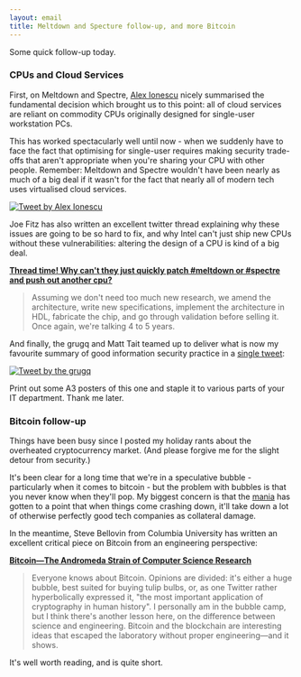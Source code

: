 ```yaml
---
layout: email
title: Meltdown and Specture follow-up, and more Bitcoin
---
```


Some quick follow-up today. 

### CPUs and Cloud Services

First, on Meltdown and Spectre, [Alex Ionescu](https://twitter.com/aionescu/status/949028481056190464) nicely summarised the fundamental decision which brought us to this point: all of cloud services are reliant on commodity CPUs originally designed for single-user workstation PCs.

This has worked spectacularly well until now - when we suddenly have to face the fact that optimising for single-user requires making security trade-offs that aren't appropriate when you're sharing your CPU with other people. Remember: Meltdown and Spectre wouldn't have been nearly as much of a big deal if it wasn't for the fact that nearly all of modern tech uses virtualised cloud services.

<a href="https://twitter.com/aionescu/status/949028481056190464"><img src="https://markeldo.com/images/ionescu-multi-tenant-computing.png" alt="Tweet by Alex Ionescu" class="tweet"/></a>

Joe Fitz has also written an excellent twitter thread explaining why these issues are going to be so hard to fix, and why Intel can't just ship new CPUs without these vulnerabilities: altering the design of a CPU is kind of a big deal.

[**Thread time! Why can't they just quickly patch #meltdown or #spectre and push out another cpu?**](https://twitter.com/securelyfitz/status/949370010652196864)

>Assuming we don't need too much new research, we amend the architecture, write new specifications, implement the architecture in HDL, fabricate the chip, and go through validation before selling it. Once again, we're talking 4 to 5 years.

And finally, the grugq and Matt Tait teamed up to deliver what is now my favourite summary of good information security practice in a [single tweet](https://twitter.com/thegrugq/status/950418262772260864):

<a href="https://twitter.com/thegrugq/status/950418262772260864"><img src="https://markeldo.com/images/grugq-not-everything-is-APT-2.png" alt="Tweet by the grugq" class="tweet"/></a>

Print out some A3 posters of this one and staple it to various parts of your IT department. Thank me later.

### Bitcoin follow-up

Things have been busy since I posted my holiday rants about the overheated cryptocurrency market. (And please forgive me for the slight detour from security.)

It's been clear for a long time that we're in a speculative bubble - particularly when it comes to bitcoin - but the problem with bubbles is that you never know when they'll pop. My biggest concern is that the [mania](https://www.theverge.com/2017/12/21/16805598/companies-blockchain-tech-cryptocurrency-tea) has gotten to a point that when things come crashing down, it'll take down a lot of otherwise perfectly good tech companies as collateral damage.

In the meantime, Steve Bellovin from Columbia University has written an excellent critical piece on Bitcoin from an engineering perspective:

[**Bitcoin—The Andromeda Strain of Computer Science Research**](https://www.cs.columbia.edu/~smb/blog/2017-12/2017-12-30.html)

>Everyone knows about Bitcoin. Opinions are divided: it's either a huge bubble, best suited for buying tulip bulbs, or, as one Twitter rather hyperbolically expressed it, "the most important application of cryptography in human history". I personally am in the bubble camp, but I think there's another lesson here, on the difference between science and engineering. Bitcoin and the blockchain are interesting ideas that escaped the laboratory without proper engineering—and it shows.

It's well worth reading, and is quite short.